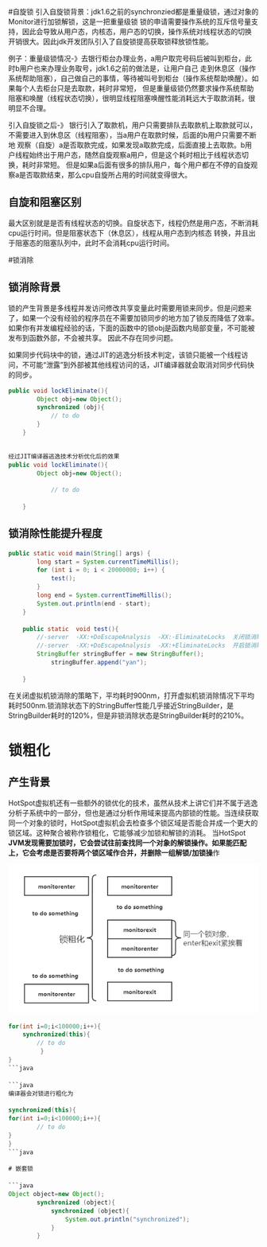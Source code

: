 


#自旋锁
引入自旋锁背景：jdk1.6之前的synchronzied都是重量级锁，通过对象的Monitor进行加锁解锁，这是一把重量级锁
锁的申请需要操作系统的互斥信号量支持，因此会导致从用户态，内核态，用户态的切换，操作系统对线程状态的切换
开销很大。因此jdk开发团队引入了自旋锁提高获取锁释放锁性能。

例子：重量级锁情况-》去银行柜台办理业务，a用户取完号码后被叫到柜台，此时b用户也来办理业务取号，jdk1.6之前的做法是，让用户自己
走到休息区（操作系统帮助阻塞），自己做自己的事情，等待被叫号到柜台（操作系统帮助唤醒）。如果每个人去柜台只是去取款，耗时非常短，
但是重量级锁仍然要求操作系统帮助阻塞和唤醒（线程状态切换），很明显线程阻塞唤醒性能消耗远大于取款消耗，很明显不合理。

引入自旋锁之后-》 银行引入了取款机，用户只需要排队去取款机上取款就可以，不需要进入到休息区（线程阻塞），当a用户在取款时候，后面的b用户只需要不断地
观察（自旋）a是否取款完成，如果发现a取款完成，后面直接上去取款。b用户线程始终出于用户态，随然自旋观察a用户，但是这个耗时相比于线程状态切换，耗时非常短。
但是如果a后面有很多的排队用户，每个用户都在不停的自旋观察a是否取款结束，那么cpu自旋所占用的时间就变得很大。

## 自旋和阻塞区别
最大区别就是是否有线程状态的切换。自旋状态下，线程仍然是用户态，不断消耗cpu运行时间。但是阻塞状态下（休息区），线程从用户态到内核态
转换，并且出于阻塞态的阻塞队列中，此时不会消耗cpu运行时间。

#锁消除
## 锁消除背景
锁的产生背景是多线程并发访问修改共享变量此时需要用锁来同步。但是问题来了，如果一个没有经验的程序员在不需要加锁同步的地方加了锁反而降低了效率。
如果你有并发编程经验的话，下面的函数中的锁obj是函数内局部变量，不可能被发布到函数外部，不会被共享。 因此不存在同步问题。

如果同步代码块中的锁，通过JIT的逃逸分析技术判定，该锁只能被一个线程访问，不可能“泄露”到外部被其他线程访问的话，JIT编译器就会取消对同步代码快的同步。

```java
public void lockEliminate(){
        Object obj=new Object();
        synchronized (obj){
            // to do
        }
    }
```

```java

经过JIT编译器逃逸技术分析优化后的效果
public void lockEliminate(){
        Object obj=new Object();
        
            // to do
        
    }
```
 
## 锁消除性能提升程度
```java
public static void main(String[] args) {
        long start = System.currentTimeMillis();
        for (int i = 0; i < 20000000; i++) {
            test();
        }
        long end = System.currentTimeMillis();
        System.out.println(end - start);
    }

    public static  void test(){
        //-server  -XX:+DoEscapeAnalysis  -XX:-EliminateLocks  关闭锁消除虚拟机参数
        //-server  -XX:+DoEscapeAnalysis  -XX:+EliminateLocks  开启锁消除虚拟机参数
        StringBuffer stringBuffer = new StringBuffer();
            stringBuffer.append("yan");

    } 
 ```
在关闭虚拟机锁消除的策略下，平均耗时900nm，打开虚拟机锁消除情况下平均耗时500nm.锁消除状态下的StringBuffer性能几乎接近StringBuilder，是StringBuilder耗时的120%，但是非锁消除状态是StringBuilder耗时的210%。


# 锁粗化
## 产生背景
HotSpot虚拟机还有一些额外的锁优化的技术，虽然从技术上讲它们并不属于逃逸分析子系统中的一部分，但也是通过分析作用域来提高内部锁的性能。当连续获取同一个对象的锁时，HotSpot虚拟机会去检查多个锁区域是否能合并成一个更大的锁区域。这种聚合被称作锁粗化，它能够减少加锁和解锁的消耗。
当HotSpot 
**JVM发现需要加锁时，它会尝试往前查找同一个对象的解锁操作。如果能匹配上，它会考虑是否要将两个锁区域作合并，并删除一组解锁/加锁操**作

![对象内存布局](./imgs/第二章/锁粗话monitor.png)

```java
for(int i=0;i<100000;i++){  
    synchronized(this){  
        // to do 
         }
} 
```java

```java
编译器会对锁进行粗化为

synchronized(this){  
for(int i=0;i<100000;i++){  
        // to do        
} 
}
```java

# 嵌套锁

```java
Object object=new Object();
        synchronized (object){
            synchronized (object){
                System.out.println("synchronized");
            }
        }
```